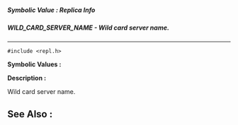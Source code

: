 ##### Symbolic Value : Replica Info
##### WILD_CARD_SERVER_NAME - Wild card server name.
---
```
#include <repl.h>
```

**Symbolic Values :**



**Description :**

Wild card server name.


**See Also :**
---

